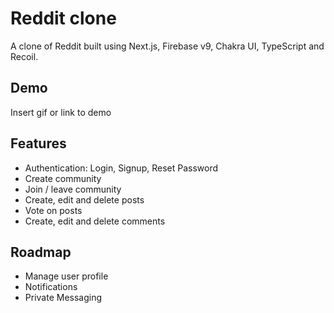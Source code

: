 
# Reddit clone

A clone of Reddit built using Next.js, Firebase v9, Chakra UI, TypeScript and Recoil.


## Demo

Insert gif or link to demo


## Features

- Authentication: Login, Signup, Reset Password
- Create community
- Join / leave community
- Create, edit and delete posts
- Vote on posts
- Create, edit and delete comments



## Roadmap

- Manage user profile
- Notifications
- Private Messaging


